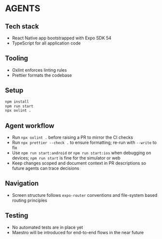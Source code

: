 # AGENTS

## Tech stack

- React Native app bootstrapped with Expo SDK 54
- TypeScript for all application code

## Tooling

- Oxlint enforces linting rules
- Prettier formats the codebase

## Setup

```bash
npm install
npm run start
npx oxlint .
```

## Agent workflow

- Run `npx oxlint .` before raising a PR to mirror the CI checks
- Run `npx prettier --check .` to ensure formatting; re-run with `--write` to fix
- Use `npm run start:android` or `npm run start:ios` when debugging on devices; `npm run start` is fine for the simulator or web
- Keep changes scoped and document context in PR descriptions so future agents can trace decisions

## Navigation

- Screen structure follows `expo-router` conventions and file-system based routing principles

## Testing

- No automated tests are in place yet
- Maestro will be introduced for end-to-end flows in the near future
